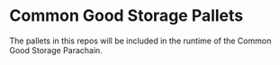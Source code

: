 # Common Good Storage Pallets

The pallets in this repos will be included in the runtime of the Common Good Storage Parachain.
